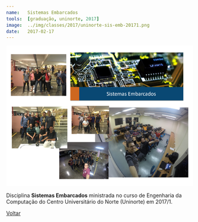 ```yaml
---
name:  	Sistemas Embarcados
tools: 	[graduação, uninorte, 2017]
image: 	../img/classes/2017/uninorte-sis-emb-20171.png
date: 	2017-02-17
---
```


![](../img/classes/2017/uninorte-sis-emb-20171.png)

Disciplina **Sistemas Embarcados** ministrada no curso de Engenharia da Computação do Centro Universitário do Norte (Uninorte) em 2017/1.

<p class="text-center">
	<a class="btn btn-outline-primary mt-1" href="{{ site.baseurl }}/classes/">Voltar</a>
</p>
